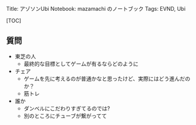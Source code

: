Title: アゾソンUbi
Notebook: mazamachi のノートブック
Tags: EVND, Ubi

[TOC]

## 質問
+ 東芝の人
  + 最終的な目標としてゲームが有るならどのように
+ チェア
  + ゲームを先に考えるのが普通かなと思ったけど、実際にはどう進んだのか？
  + 筋トレ
+ 誰か
  + ダンベルにこだわりすぎてるのでは?
  + 別のところにチューブが繋がってて

